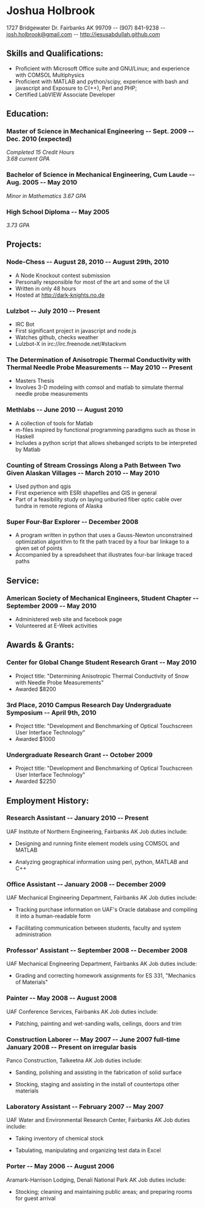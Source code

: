 # Joshua Holbrook
1727 Bridgewater Dr. Fairbanks AK  99709 -- (907) 841-9238 -- josh.holbrook@gmail.com -- http://jesusabdullah.github.com

## Skills and Qualifications:
* Proficient with Microsoft Office suite and GNU/Linux; and experience with COMSOL Multiphysics
* Proficient with MATLAB and python/scipy, experience with bash and javascript and Exposure to C(++), Perl and PHP; 
* Certified LabVIEW Associate Developer

## Education:
### Master of Science in Mechanical Engineering -- Sept. 2009 -- Dec. 2010 (expected)
*Completed 15 Credit Hours*  
*3.68 current GPA*

### Bachelor of Science in Mechanical Engineering, Cum Laude -- Aug. 2005 -- May 2010
*Minor in Mathematics*
*3.67 GPA*

### High School Diploma -- May 2005
*3.73 GPA*

## Projects:
    
### Node-Chess -- August 28, 2010 -- August 29th, 2010
* A Node Knockout contest submission
* Personally responsible for most of the art and some of the UI
* Written in only 48 hours
* Hosted at http://dark-knights.no.de
    
### Lulzbot -- July 2010 -- Present
* IRC Bot
* First significant project in javascript and node.js
* Watches github, checks weather
* Lulzbot-X in irc://irc.freenode.net/\#stackvm
    
### The Determination of Anisotropic Thermal Conductivity with Thermal Needle Probe Measurements -- May 2010 -- Present
* Masters Thesis
* Involves 3-D modeling with comsol and matlab to simulate thermal needle probe measurements
    
### Methlabs -- June 2010 -- August 2010
* A collection of tools for Matlab
* m-files inspired by functional programming paradigms such as those in Haskell
* Includes a python script that allows shebanged scripts to be interpreted by Matlab
    
### Counting of Stream Crossings Along a Path Between Two Given Alaskan Villages -- March 2010 -- May 2010
* Used python and qgis
* First experience with ESRI shapefiles and GIS in general
* Part of a feasibility study on laying unburied fiber optic cable over tundra in remote regions of Alaska
    
### Super Four-Bar Explorer -- December 2008
* A program written in python that uses a Gauss-Newton unconstrained optimization algorithm to fit the path traced by a four bar linkage to a given set of points
* Accompanied by a spreadsheet that illustrates four-bar linkage traced paths

## Service:
### American Society of Mechanical Engineers, Student Chapter -- September 2009 -- May 2010
* Administered web site and facebook page
* Volunteered at E-Week activities

## Awards & Grants:
    
### Center for Global Change Student Research Grant -- May 2010
* Project title: "Determining Anisotropic Thermal Conductivity of Snow with Needle Probe Measurements"
* Awarded $8200
    
### 3rd Place, 2010 Campus Research Day Undergraduate Symposium -- April 9th, 2010
* Project title: "Development and Benchmarking of Optical Touchscreen User Interface Technology"
* Awarded $1000

### Undergraduate Research Grant -- October 2009
* Project title: "Development and Benchmarking of Optical Touchscreen User Interface Technology"
* Awarded $2250

## Employment History:

### Research Assistant -- January 2010 -- Present
UAF Institute of Northern Engineering, Fairbanks AK
Job duties include:

* Designing and running finite element models using COMSOL and MATLAB

* Analyzing geographical information using perl, python, MATLAB and C++

### Office Assistant -- January 2008 -- December 2009
UAF Mechanical Engineering Department, Fairbanks AK
Job duties include:

* Tracking purchase information on UAF's Oracle database and compiling it into a human-readable form

* Facilitating communication between students, faculty and system administration

### Professor' Assistant -- September 2008 -- December 2008
UAF Mechanical Engineering Department, Fairbanks AK
Job duties include:

* Grading and correcting homework assignments for ES 331, "Mechanics of Materials"


### Painter -- May 2008 -- August 2008
UAF Conference Services, Fairbanks AK
Job duties include:

* Patching, painting and wet-sanding walls, ceilings, doors and trim

### Construction Laborer -- May 2007 -- June 2007 full-time January 2008 -- Present on irregular basis
Panco Construction, Talkeetna AK
Job duties include:

* Sanding, polishing and assisting in the fabrication of solid surface

* Stocking, staging and assisting in the install of countertops other materials

### Laboratory Assistant -- February 2007 -- May 2007
UAF Water and Environmental Research Center, Fairbanks AK
Job duties include:

* Taking inventory of chemical stock

* Tabulating, manipulating and organizing test data in Excel

### Porter -- May 2006 -- August 2006
Aramark-Harrison Lodging, Denali National Park AK
Job duties include:

* Stocking; cleaning and maintaining public areas; and preparing rooms for guest arrival

